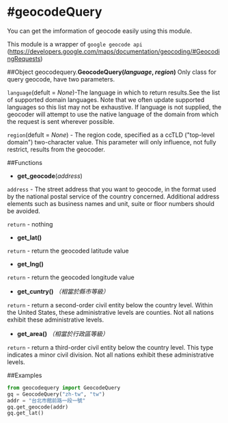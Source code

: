 #geocodeQuery
============

You can get the imformation of geocode easily using this module.

This module is a wrapper of `google geocode api`
(https://developers.google.com/maps/documentation/geocoding/#GeocodingRequests)

##Object
geocodequery.**GeocodeQuery(*language*, *region*)**
 Only class for query geocode, have two parameters.
 
 `language`(defult = *None*)-The language in which to return results.See the list of 
 supported domain languages. Note that we often update supported languages so this
 list may not be exhaustive. If language is not supplied, the geocoder will attempt
 to use the native language of the domain from which the request is sent wherever possible.
 
 `region`(defult = *None*) - The region code, specified as a ccTLD ("top-level domain") 
 two-character value. This parameter will only influence, not fully restrict, results 
 from the geocoder.

##Functions

* **get_geocode**(*address*)

`address` - The street address that you want to geocode, in the format used by the national
postal service of the country concerned. Additional address elements such as business names
and unit, suite or floor numbers should be avoided. 

`return` - nothing

* **get_lat()**

`return` - return the geocoded latitude value

* **get_lng()**

`return` - return the geocoded longitude value

* **get_cuntry()** *（相當於縣市等級）*

`return` - return a second-order civil entity below the country level. 
Within the United States, these administrative levels are counties. 
Not all nations exhibit these administrative levels.

* **get_area()** *（相當於行政區等級）*

`return` - return a third-order civil entity below the country level. 
This type indicates a minor civil division. Not all nations exhibit these 
administrative levels.

##Examples

```python
from geocodequery import GeocodeQuery
gq = GeocodeQuery("zh-tw", "tw")
addr = "台北市館前路一段一號"
gq.get_geocode(addr)
gq.get_lat()
```
